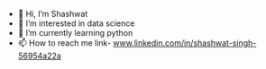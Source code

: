 - 👋 Hi, I’m Shashwat
- 👀 I’m interested in data science
- 🌱 I’m currently learning python
- 📫 How to reach me link- www.linkedin.com/in/shashwat-singh-56954a22a

<!---
Shashwat-007/Shashwat-007 is a ✨ special ✨ repository because its `README.md` (this file) appears on your GitHub profile.
You can click the Preview link to take a look at your changes.
--->
